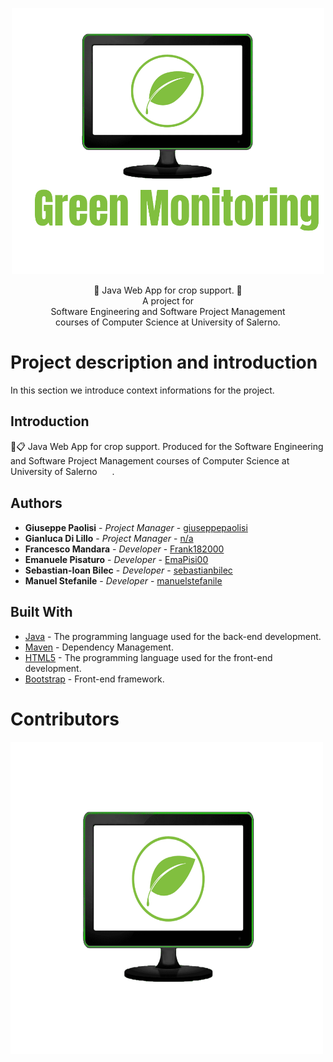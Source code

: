 <p align = "center">
  <img src = "https://raw.githubusercontent.com/EmaPisi00/GreenMonitoring/master/src/main/webapp/img/fullLogo.png" width = "500" heigth = "500">
</p>

<p align = "center">
  🌱 Java Web App for crop support. 🌱
  <br>
  A project for
  <br>
  Software Engineering and Software Project Management 
  <br>
  courses of Computer Science at University of Salerno.
</p>

# Project description and introduction

In this section we introduce context informations for the project.

## Introduction

🌱📋 Java Web App for crop support. Produced for the Software Engineering and Software Project Management courses of Computer Science at University of Salerno   <img src="https://web.unisa.it/images/favicon.ico" style="height: 16px; width: 16px; vertical-align: middle;"> .

## Authors

* **Giuseppe Paolisi**      - *Project Manager*   - [giuseppepaolisi](https://github.com/giuseppepaolisi)
* **Gianluca Di Lillo**      - *Project Manager*   - [n/a](n/a)
* **Francesco Mandara**       - *Developer*         - [Frank182000](https://github.com/Frank182000)
* **Emanuele Pisaturo**    - *Developer*         - [EmaPisi00](https://github.com/EmaPisi00)
* **Sebastian-Ioan Bilec**   - *Developer*         - [sebastianbilec](https://github.com/sebastianbilec)
* **Manuel Stefanile**      - *Developer*         - [manuelstefanile](https://github.com/manuelstefanile)

## Built With

* [Java](https://jdk.java.net/15/) - The programming language used for the back-end development.
* [Maven](https://maven.apache.org/) - Dependency Management.
* [HTML5](https://www.w3schools.com/html/default.asp) - The programming language used for the front-end development.
* [Bootstrap](https://getboostrap.com/) - Front-end framework.

# Contributors

<a href="https://github.com/EmaPisi00/GreenMonitoring/graphs/contributors">
  <img src="https://raw.githubusercontent.com/EmaPisi00/GreenMonitoring/master/src/main/webapp/img/zoomed_lg2.png" style="width:500px; height:500px"/>
</a>